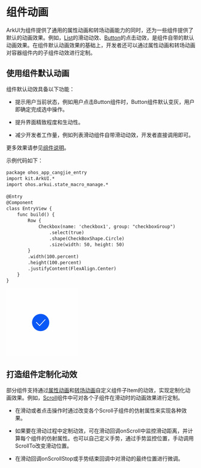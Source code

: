 # 组件动画

ArkUI为组件提供了通用的属性动画和转场动画能力的同时，还为一些组件提供了默认的动画效果。例如，[List](../../../reference/source_zh_cn/arkui-cj/cj-scroll-swipe-list.md)的滑动动效、[Button](../../../reference/source_zh_cn/arkui-cj/cj-button-picker-button.md#button)的点击动效，是组件自带的默认动画效果。在组件默认动画效果的基础上，开发者还可以通过属性动画和转场动画对容器组件内的子组件动效进行定制。

## 使用组件默认动画

组件默认动效具备以下功能：

- 提示用户当前状态，例如用户点击Button组件时，Button组件默认变灰，用户即确定完成选中操作。

- 提升界面精致程度和生动性。

- 减少开发者工作量，例如列表滑动组件自带滑动动效，开发者直接调用即可。

更多效果请参见[组件说明](../../../reference/source_zh_cn/arkui-cj/cj-row-column-stack-flex.md)。

示例代码如下：

 <!-- run -->

```cangjie
package ohos_app_cangjie_entry
import kit.ArkUI.*
import ohos.arkui.state_macro_manage.*

@Entry
@Component
class EntryView {
    func build() {
        Row {
            Checkbox(name: 'checkbox1', group: "checkboxGroup")
                .select(true)
                .shape(CheckBoxShape.Circle)
                .size(width: 50, height: 50)
        }
        .width(100.percent)
        .height(100.percent)
        .justifyContent(FlexAlign.Center)
    }
}
```

![animation](figures/componentAnimation1.gif)

## 打造组件定制化动效

部分组件支持通过[属性动画](./cj-attribute-animation-overview.md)和[转场动画](./cj-transition-overview.md)自定义组件子Item的动效，实现定制化动画效果。例如，[Scroll](../../../reference/source_zh_cn/arkui-cj/cj-scroll-swipe-scroll.md)组件中可对各个子组件在滑动时的动画效果进行定制。

- 在滑动或者点击操作时通过改变各个Scroll子组件的仿射属性来实现各种效果。

- 如果要在滑动过程中定制动效，可在滑动回调onScroll中监控滑动距离，并计算每个组件的仿射属性。也可以自己定义手势，通过手势监控位置，手动调用ScrollTo改变滑动位置。

- 在滑动回调onScrollStop或手势结束回调中对滑动的最终位置进行微调。
